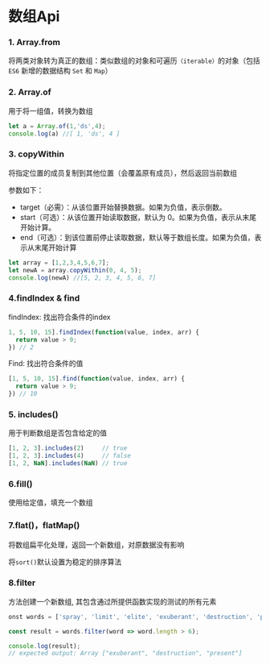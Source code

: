 # 数组Api

### 1. Array.from

将两类对象转为真正的数组：类似数组的对象和可遍历`（iterable）`的对象（包括 `ES6` 新增的数据结构 `Set` 和 `Map`）



### 2. Array.of

用于将一组值，转换为数组

```javascript
let a = Array.of(1,'ds',4);
console.log(a) //[ 1, 'ds', 4 ]
```



### 3. copyWithin

将指定位置的成员复制到其他位置（会覆盖原有成员），然后返回当前数组

参数如下：

- target（必需）：从该位置开始替换数据。如果为负值，表示倒数。
- start（可选）：从该位置开始读取数据，默认为 0。如果为负值，表示从末尾开始计算。
- end（可选）：到该位置前停止读取数据，默认等于数组长度。如果为负值，表示从末尾开始计算

```javascript
let array = [1,2,3,4,5,6,7];
let newA = array.copyWithin(0, 4, 5);
console.log(newA) //[5, 2, 3, 4, 5, 6, 7]
```



### 4.findIndex & find

findIndex: 找出符合条件的index

```javascript
1, 5, 10, 15].findIndex(function(value, index, arr) {
  return value > 9;
}) // 2
```

Find: 找出符合条件的值

```javascript
[1, 5, 10, 15].find(function(value, index, arr) {
  return value > 9;
}) // 10

```



### 5. includes()

用于判断数组是否包含给定的值

```javascript
[1, 2, 3].includes(2)     // true
[1, 2, 3].includes(4)     // false
[1, 2, NaN].includes(NaN) // true
```



### 6.fill()

使用给定值，填充一个数组



### 7.flat()，flatMap()

将数组扁平化处理，返回一个新数组，对原数据没有影响



将`sort()`默认设置为稳定的排序算法



### 8.filter

方法创建一个新数组, 其包含通过所提供函数实现的测试的所有元素

```javascript
onst words = ['spray', 'limit', 'elite', 'exuberant', 'destruction', 'present'];

const result = words.filter(word => word.length > 6);

console.log(result);
// expected output: Array ["exuberant", "destruction", "present"]
```

